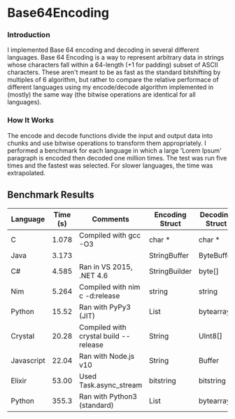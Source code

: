 # Base64Encoding

### Introduction
I implemented Base 64 encoding and decoding in several different languages. Base 64 Encoding is a way to represent arbitrary data in strings whose characters fall within a 64-length (+1 for padding) subset of ASCII characters. These aren't meant to be as fast as the standard bitshifting by multiples of 6 algorithm, but rather to compare the relative performace of different languages using my encode/decode algorithm implemented in (mostly) the same way (the bitwise operations are identical for all languages).

### How It Works
The encode and decode functions divide the input and output data into chunks and use bitwise operations to transform them appropriately. I performed a benchmark for each language in which a large 'Lorem Ipsum' paragraph is encoded then decoded one million times. The test was run five times and the fastest was selected. For slower languages, the time was extrapolated.

## Benchmark Results

| Language   | Time (s) | Comments                       | Encoding Struct  | Decoding Struct   |
|------------|----------|--------------------------------|------------------|-------------------|
| C          | 1.078    | Compiled with gcc -O3          | char *           | char *            |
| Java       | 3.173    |                                | StringBuffer     | ByteBuffer        |
| C#         | 4.585    | Ran in VS 2015, .NET 4.6       | StringBuilder    | byte[]            |
| Nim        | 5.264    | Compiled with nim c -d:release | string           | string            |
| Python     | 15.52    | Ran with PyPy3 (JIT)           | List<chr>        | bytearray         |
| Crystal    | 20.28    | Compiled with crystal build --release | String    | UInt8[]           |
| Javascript | 22.04    | Ran with Node.js v10           | String           | Buffer            |
| Elixir     | 53.00    | Used Task.async_stream         | bitstring        | bitstring         |
| Python     | 355.3    | Ran with Python3 (standard)    | List<chr>        | bytearray         |

